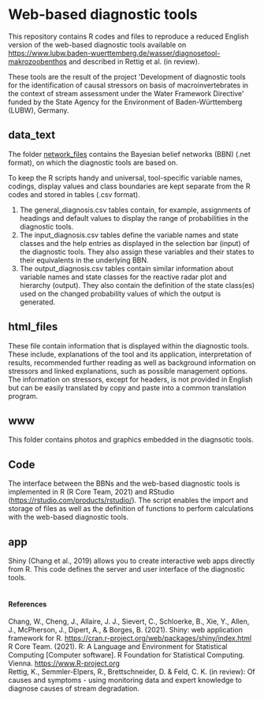 # Web-based diagnostic tools

This repository contains R codes and files to reproduce a reduced English version of the web-based diagnostic tools available on https://www.lubw.baden-wuerttemberg.de/wasser/diagnosetool-makrozoobenthos and described in Rettig et al. (in review).

These tools are the result of the project 'Development of diagnostic tools for the identification of causal stressors on basis of macroinvertebrates in the context of stream assessment under the Water Framework Directive' funded by the State Agency for the Environment of Baden-Württemberg (LUBW), Germany. 

## data_text
The folder [network_files](https://github.com/katharinarettig/diagnostic_tools/tree/main/data_text/network_files) contains the Bayesian belief networks (BBN) (.net format), on which the diagnostic tools are based on.

To keep the R scripts handy and universal, tool-specific variable names, codings, display values and class boundaries are kept separate from the R codes and stored in tables (.csv format).
1. The general_diagnosis.csv tables contain, for example, assignments of headings and default values to display the range of probabilities in the diagnostic tools. 
2. The input_diagnosis.csv tables define the variable names and state classes and the help entries as displayed in the selection bar (input) of the diagnostic tools. They also assign these variables and their states to their equivalents in the underlying BBN. 
3. The output_diagnosis.csv tables contain similar information about variable names and state classes for the reactive radar plot and hierarchy (output). They also contain the definition of the state class(es) used on the changed probability values of which the output is generated.

## html_files
These file contain information that is displayed within the diagnostic tools. These include, explanations of the tool and its application, interpretation of results, recommended further reading as well as background information on stressors and linked explanations, such as possible management options. The information on stressors, except for headers, is not provided in English but can be easily translated by copy and paste into a common translation program.

## www
This folder contains photos and graphics embedded in the diagnsotic tools.

## Code
The interface between the BBNs and the web-based diagnostic tools is implemented in R (R Core Team, 2021) and RStudio (https://rstudio.com/products/rstudio/). The script enables the import and storage of files as well as the definition of functions to perform calculations with the web-based diagnostic tools.

## app
Shiny (Chang et al., 2019) allows you to create interactive web apps directly from R. This code defines the server and user interface of the diagnostic tools.
<br>
<br>

#### References
Chang, W., Cheng, J., Allaire, J. J., Sievert, C., Schloerke, B., Xie, Y., Allen, J., McPherson, J., Dipert, A., & Borges, B. (2021). Shiny: web application framework for R. https://cran.r-project.org/web/packages/shiny/index.html <br>
R Core Team. (2021). R: A Language and Environment for Statistical Computing [Computer software]. R Foundation for Statistical Computing. Vienna. https://www.R-project.org <br>
Rettig, K., Semmler-Elpers, R., Brettschneider, D. & Feld, C. K. (in review): Of causes and symptoms - using monitoring data and expert knowledge to diagnose causes of stream degradation.
